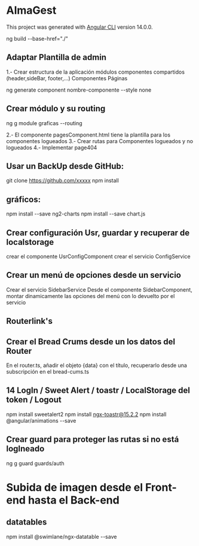 # AlmaGest

This project was generated with [Angular CLI](https://github.com/angular/angular-cli) version 14.0.0.

ng build --base-href="./"
## Adaptar Plantilla de admin

1.- Crear estructura de la aplicación
módulos
componentes compartidos (header,sideBar, footer,...)
Componentes
Páginas

ng generate component nombre-componente --style none


## Crear módulo y su routing
ng g module graficas --routing

2.- El componente pagesComponent.html tiene la plantilla para los componentes logueados
3.- Crear rutas para Componentes logueados y no logueados
4.- Implementar page404

## Usar un BackUp desde GitHub:
git clone https://github.com/xxxxx
npm install

## gráficos:
npm install --save ng2-charts
npm install --save chart.js

## Crear configuración Usr, guardar y recuperar de localstorage
crear el componente UsrConfigComponent
crear el servicio ConfigService

## Crear un menú de opciones desde un servicio
Crear el servicio SidebarService
Desde el componente SidebarComponent, montar dinamicamente las opciones del menú con lo devuelto por el servicio


## Routerlink's

## Crear el Bread Crums desde un los datos del Router
En el router.ts, añadir el objeto {data} con el título, recuperarlo desde una subscripción en el bread-cums.ts

## 14 LogIn / Sweet Alert / toastr / LocalStorage del token / Logout
 
npm install sweetalert2
npm install ngx-toastr@15.2.2
npm install @angular/animations --save

## Crear guard para proteger las rutas si no está logIneado
ng g guard guards/auth

# Subida de imagen desde el Front-end hasta el Back-end

## datatables 
npm install @swimlane/ngx-datatable --save
